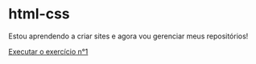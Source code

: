# html-css

Estou aprendendo a criar sites e agora vou gerenciar meus repositórios!

<a href= "https://wallacecardoso.github.io/html-css/exercicios/ex001/"> Executar o exercício n°1 </a>